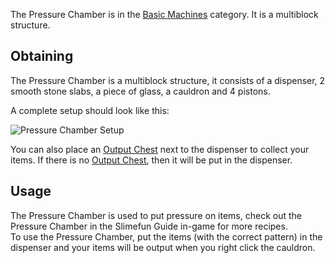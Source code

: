 The Pressure Chamber is in the [Basic Machines](https://github.com/Slimefun/Slimefun4/wiki/Basic-Machines) category. It is a multiblock structure.<br>

## Obtaining
The Pressure Chamber is a multiblock structure, it consists of a dispenser, 2 smooth stone slabs, a piece of glass, a cauldron and 4 pistons.<br>

A complete setup should look like this:

![Pressure Chamber Setup](https://raw.githubusercontent.com/TheBusyBiscuit/Slimefun4-Wiki/master/images/multiblock-pressure-chamber.png)

You can also place an [Output Chest](https://github.com/Slimefun/Slimefun4/wiki/Output-Chest) next to the dispenser to collect your items. If there is no [Output Chest](https://github.com/Slimefun/Slimefun4/wiki/Output-Chest), then it will be put in the dispenser.

## Usage
The Pressure Chamber is used to put pressure on items, check out the Pressure Chamber in the Slimefun Guide in-game for more recipes.<br> To use the Pressure Chamber, put the items (with the correct pattern) in the dispenser and your items will be output when you right click the cauldron.<br>
